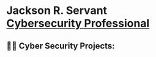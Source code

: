 <h1>Jackson R. Servant <br/><a href="https://github.com/joshmadakor1">Cybersecurity Professional</a>

<h2>👨‍💻 Cyber Security Projects:</h2>

[linkedin]: [https://www.linkedin.com/in/jackson-servant-ba226916a/]
